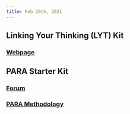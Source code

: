 ```yaml
---
title: Feb 20th, 2021
---
```


##
## Linking Your Thinking (LYT) Kit
### [Webpage](https://www.linkingyourthinking.com/lyt-kit)
## PARA Starter Kit
### [Forum](https://forum.obsidian.md/t/para-starter-kit/223)
### [PARA Methodology](https://fortelabs.co/blog/para/)

